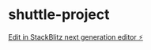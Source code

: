 # shuttle-project

[Edit in StackBlitz next generation editor ⚡️](https://stackblitz.com/~/github.com/linkov666/shuttle-project)